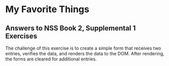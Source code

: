 # My Favorite Things

## Answers to NSS Book 2, Supplemental 1 Exercises

The challenge of this exercise is to create a simple form that receives two entries, verifies the data, and renders the data to the DOM. After rendering, the forms are cleared for additional entries.